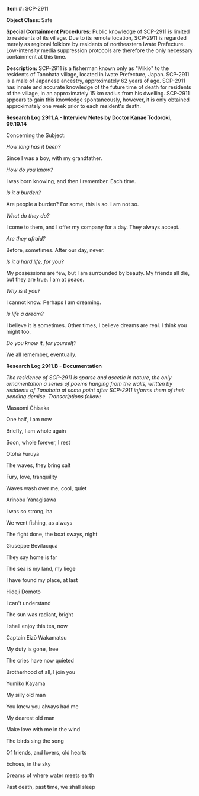 **Item #:** SCP-2911

**Object Class:** Safe

**Special Containment Procedures:** Public knowledge of SCP-2911 is limited to residents of its village. Due to its remote location, SCP-2911 is regarded merely as regional folklore by residents of northeastern Iwate Prefecture. Low-intensity media suppression protocols are therefore the only necessary containment at this time.

**Description:** SCP-2911 is a fisherman known only as "Mikio" to the residents of Tanohata village, located in Iwate Prefecture, Japan. SCP-2911 is a male of Japanese ancestry, approximately 62 years of age. SCP-2911 has innate and accurate knowledge of the future time of death for residents of the village, in an approximately 15 km radius from his dwelling. SCP-2911 appears to gain this knowledge spontaneously, however, it is only obtained approximately one week prior to each resident's death.

**Research Log 2911.A - Interview Notes by Doctor Kanae Todoroki, 09.10.14**

Concerning the Subject:

_How long has it been?_

Since I was a boy, with my grandfather.

_How do you know?_

I was born knowing, and then I remember. Each time.

_Is it a burden?_

Are people a burden? For some, this is so. I am not so.

_What do they do?_

I come to them, and I offer my company for a day. They always accept.

_Are they afraid?_

Before, sometimes. After our day, never.

_Is it a hard life, for you?_

My possessions are few, but I am surrounded by beauty. My friends all die, but they are true. I am at peace.

_Why is it you?_

I cannot know. Perhaps I am dreaming.

_Is life a dream?_

I believe it is sometimes. Other times, I believe dreams are real. I think you might too.

_Do you know it, for yourself?_

We all remember, eventually.

**Research Log 2911.B - Documentation**

_The residence of SCP-2911 is sparse and ascetic in nature, the only ornamentation a series of poems hanging from the walls, written by residents of Tanohata at some point after SCP-2911 informs them of their pending demise. Transcriptions follow:_

Masaomi Chisaka

One half, I am now

Briefly, I am whole again

Soon, whole forever, I rest

Otoha Furuya

The waves, they bring salt

Fury, love, tranquility

Waves wash over me, cool, quiet

Arinobu Yanagisawa

I was so strong, ha

We went fishing, as always

The fight done, the boat sways, night

Giuseppe Bevilacqua

They say home is far

The sea is my land, my liege

I have found my place, at last

Hideji Domoto

I can't understand

The sun was radiant, bright

I shall enjoy this tea, now

Captain Eizō Wakamatsu

My duty is gone, free

The cries have now quieted

Brotherhood of all, I join you

Yumiko Kayama

My silly old man

You knew you always had me

My dearest old man

Make love with me in the wind

The birds sing the song

Of friends, and lovers, old hearts

Echoes, in the sky

Dreams of where water meets earth

Past death, past time, we shall sleep